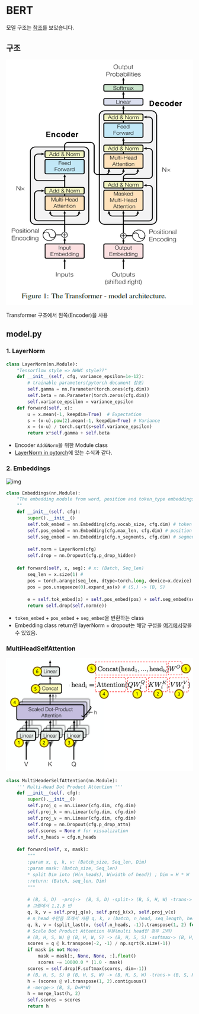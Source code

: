 # BERT

모델 구조는 [참조](https://github.com/dhlee347/pytorchic-bert/blob/master/models.py#L123-L133)를 보았습니다.

## 구조

![archi2](.\img\archi2.png)

Transformer 구조에서 왼쪽(Encoder)을 사용

## model.py



### 1. LayerNorm

```python
class LayerNorm(nn.Module):
    "Tensorflow style => NHWC style??"
    def __init__(self, cfg, variance_epsilon=1e-12):
        # trainable parameters(pytorch document 참조)
        self.gamma = nn.Parameter(torch.ones(cfg.dim))
        self.beta = nn.Parameter(torch.zeros(cfg.dim))
        self.variance_epsilon = variance_epsilon
    def forward(self, x):
        u = x.mean(-1, keepdim=True)  # Expectation
        s = (x-u).pow(2).mean(-1, keepdim=True) # Variance
        x = (x-u) / torch.sqrt(s+self.variance_epsilon)
        return x*self.gamma + self.beta
```

* Encoder `Add&Norm`을 위한 Module class
* [LayerNorm in pytorch](https://pytorch.org/docs/stable/generated/torch.nn.LayerNorm.html)에 있는 수식과 같다.

### 2. Embeddings

![img](https://user-images.githubusercontent.com/1250095/50039788-8e4e8a00-007b-11e9-9747-8e29fbbea0b3.png)

```python
class Embeddings(nn.Module):
    "The embedding module from word, position and token_type embeddings"
    ""
    def __init__(self, cfg):
        super().__init__()
        self.tok_embed = nn.Embedding(cfg.vocab_size, cfg.dim) # token embedding
        self.pos_embed = nn.Embedding(cfg.max_len, cfg.dim) # position embedding
        self.seg_embed = nn.Embedding(cfg.n_segments, cfg.dim) # segment(token type) embedding

        self.norm = LayerNorm(cfg)
        self.drop = nn.Dropout(cfg.p_drop_hidden)

    def forward(self, x, seg): # x: (Batch, Seq_len)
        seq_len = x.size(1) #
        pos = torch.arange(seq_len, dtype=torch.long, device=x.device)
        pos = pos.unsqueeze(0).expand_as(x) # (S,) -> (B, S)

        e = self.tok_embed(x) + self.pos_embed(pos) + self.seg_embed(seg)
        return self.drop(self.norm(e))
```

* `token_embed` + `pos_embed` + `seg_embed`을 반환하는 class
* Embedding class return인 layerNorm + dropout는 해당 구성을 [여기에서](https://github.com/google-research/bert/blob/eedf5716ce1268e56f0a50264a88cafad334ac61/modeling.py#L520)찾을 수 있었음.

### MultiHeadSelfAttention

![multi_head_attention](.\img\multi_head_attention.png)

```python
class MultiHeaderSelfAttention(nn.Module):
    ''' Multi-Head Dot Product Attention '''
    def __init__(self, cfg):
        super().__init__()
        self.proj_q = nn.Linear(cfg.dim, cfg.dim)
        self.proj_k = nn.Linear(cfg.dim, cfg.dim)
        self.proj_v = nn.Linear(cfg.dim, cfg.dim)
        self.drop = nn.Dropout(cfg.p_drop_attn)
        self.scores = None # for visualization
        self.n_heads = cfg.n_heads

    def forward(self, x, mask):
        """
        :param x, q, k, v: (Batch_size, Seq_len, Dim)
        :param mask: (Batch_size, Seq_len)
        * split Dim into (H(n_heads), W(width of head)) ; Dim = H * W
        :return: (Batch, seq_len, Dim)
        """

        # (B, S, D)  -proj->  (B, S, D) -split-> (B, S, H, W) -trans-> (B, H, S, W)
        # 그림에서 1,2,3 번
        q, k, v = self.proj_q(x), self.proj_k(x), self.proj_v(x)
        # n_head 수만큼 쪼개서 사용 q, k, v (batch, n_head, seq_length, head_features)
        q, k, v = (split_last(x, (self.n_heads, -1)).transpose(1, 2) for x in [q, k, v])
        # Scale Dot Product Attention 부분(multi head인 경우 고려)
        # (B, H, S, W) @ (B, H, W, S) -> (B, H, S, S) -softmax-> (B, H, S, S)
        scores = q @ k.transpose(-2, -1) / np.sqrt(k.size(-1))
        if mask is not None:
            mask = mask[:, None, None, :].float()
            scores -= 10000.0 * (1.0 - mask)
        scores = self.drop(F.softmax(scores, dim=-1))
        # (B, H, S, S) @ (B, H, S, W) -> (B, H, S, W) -trans-> (B, S, H, W)
        h = (scores @ v).transpose(1, 2).contiguous()
        # -merge-> (B, S, D=H*W)
        h = merge_last(h, 2)
        self.scores = scores
        return h
```



